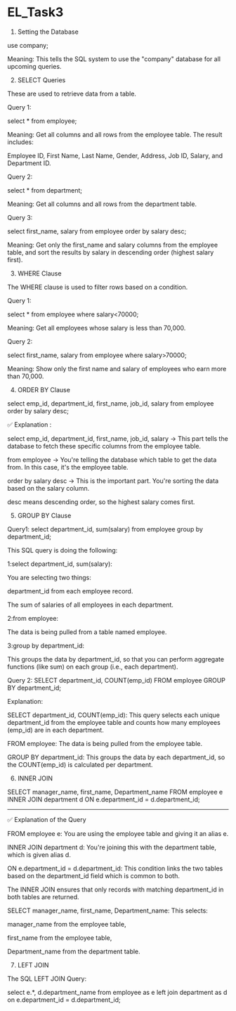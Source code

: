# EL_Task3

1. Setting the Database

use company;

Meaning:
This tells the SQL system to use the "company" database for all upcoming queries.

 2. SELECT Queries

These are used to retrieve data from a table.

Query 1:

select * from employee;

Meaning:
Get all columns and all rows from the employee table.
The result includes:

Employee ID, First Name, Last Name, Gender, Address, Job ID, Salary, and Department ID.


Query 2:

select * from department;

Meaning:
Get all columns and all rows from the department table.


Query 3:

select first_name, salary from employee order by salary desc;

Meaning:
Get only the first_name and salary columns from the employee table, and sort the results by salary in descending order (highest salary first).



 3. WHERE Clause

The WHERE clause is used to filter rows based on a condition.

Query 1:

select * from employee where salary<70000;

Meaning:
Get all employees whose salary is less than 70,000.

Query 2:

select first_name, salary from employee where salary>70000;

Meaning:
Show only the first name and salary of employees who earn more than 70,000.

  4. ORDER BY Clause

select emp_id, department_id, first_name, job_id, salary 
from employee 
order by salary desc;

✅ Explanation :

select emp_id, department_id, first_name, job_id, salary
→ This part tells the database to fetch these specific columns from the employee table.

from employee
→ You're telling the database which table to get the data from. In this case, it's the employee table.

order by salary desc
→ This is the important part. You're sorting the data based on the salary column.

desc means descending order, so the highest salary comes first.

 5. GROUP BY Clause
 
Query1:
select department_id, sum(salary) from employee group by department_id;

This SQL query is doing the following:

1:select department_id, sum(salary):

You are selecting two things:

department_id from each employee record.

The sum of salaries of all employees in each department.

2:from employee:

The data is being pulled from a table named employee.

3:group by department_id:

This groups the data by department_id, so that you can perform aggregate functions (like sum) on each group (i.e., each department).

Query 2:
SELECT department_id, COUNT(emp_id)
FROM employee
GROUP BY department_id;

Explanation:

SELECT department_id, COUNT(emp_id): This query selects each unique department_id from the employee table and counts how many employees (emp_id) are in each department.

FROM employee: The data is being pulled from the employee table.

GROUP BY department_id: This groups the data by each department_id, so the COUNT(emp_id) is calculated per department.

 6. INNER JOIN

SELECT manager_name, first_name, Department_name 
FROM employee e 
INNER JOIN department d ON e.department_id = d.department_id;


---

✅ Explanation of the Query

FROM employee e: You are using the employee table and giving it an alias e.

INNER JOIN department d: You're joining this with the department table, which is given alias d.

ON e.department_id = d.department_id: This condition links the two tables based on the department_id field which is common to both.


The INNER JOIN ensures that only records with matching department_id in both tables are returned.

SELECT manager_name, first_name, Department_name: This selects:

manager_name from the employee table,

first_name from the employee table,

Department_name from the department table.

 7. LEFT JOIN 


The SQL LEFT JOIN Query:

select e.*, d.department_name
from employee as e
left join department as d on e.department_id = d.department_id;

